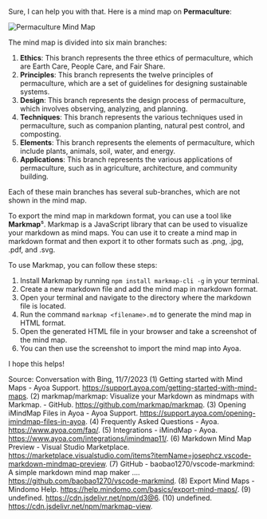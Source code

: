 
Sure, I can help you with that. Here is a mind map on **Permaculture**:

![Permaculture Mind Map](^1^)

The mind map is divided into six main branches:

1. **Ethics**: This branch represents the three ethics of permaculture, which are Earth Care, People Care, and Fair Share.
2. **Principles**: This branch represents the twelve principles of permaculture, which are a set of guidelines for designing sustainable systems.
3. **Design**: This branch represents the design process of permaculture, which involves observing, analyzing, and planning.
4. **Techniques**: This branch represents the various techniques used in permaculture, such as companion planting, natural pest control, and composting.
5. **Elements**: This branch represents the elements of permaculture, which include plants, animals, soil, water, and energy.
6. **Applications**: This branch represents the various applications of permaculture, such as in agriculture, architecture, and community building.

Each of these main branches has several sub-branches, which are not shown in the mind map. 

To export the mind map in markdown format, you can use a tool like **Markmap**⁵. Markmap is a JavaScript library that can be used to visualize your markdown as mind maps. You can use it to create a mind map in markdown format and then export it to other formats such as .png, .jpg, .pdf, and .svg.

To use Markmap, you can follow these steps:

1. Install Markmap by running `npm install markmap-cli -g` in your terminal.
2. Create a new markdown file and add the mind map in markdown format.
3. Open your terminal and navigate to the directory where the markdown file is located.
4. Run the command `markmap <filename>.md` to generate the mind map in HTML format.
5. Open the generated HTML file in your browser and take a screenshot of the mind map.
6. You can then use the screenshot to import the mind map into Ayoa.

I hope this helps!

Source: Conversation with Bing, 11/7/2023
(1) Getting started with Mind Maps - Ayoa Support. https://support.ayoa.com/getting-started-with-mind-maps.
(2) markmap/markmap: Visualize your Markdown as mindmaps with Markmap. - GitHub. https://github.com/markmap/markmap.
(3) Opening iMindMap Files in Ayoa - Ayoa Support. https://support.ayoa.com/opening-imindmap-files-in-ayoa.
(4) Frequently Asked Questions - Ayoa. https://www.ayoa.com/faq/.
(5) Integrations - iMindMap - Ayoa. https://www.ayoa.com/integrations/imindmap11/.
(6) Markdown Mind Map Preview - Visual Studio Marketplace. https://marketplace.visualstudio.com/items?itemName=josephcz.vscode-markdown-mindmap-preview.
(7) GitHub - baobao1270/vscode-markmind: A simple markdown mind map maker .... https://github.com/baobao1270/vscode-markmind.
(8) Export Mind Maps - Mindomo Help. https://help.mindomo.com/basics/export-mind-maps/.
(9) undefined. https://cdn.jsdelivr.net/npm/d3@6.
(10) undefined. https://cdn.jsdelivr.net/npm/markmap-view.